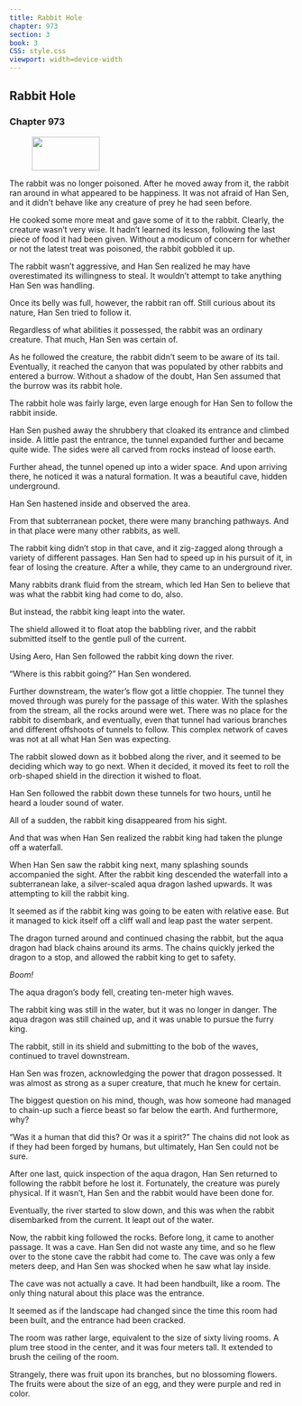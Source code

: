```yaml
---
title: Rabbit Hole
chapter: 973
section: 3
book: 3
CSS: style.css
viewport: width=device-width
---
```


## Rabbit Hole

### Chapter 973

<figure>
	<img src="../Images/gem.gif" alt="" id="gem" width="120" height="60" />
</figure>

The rabbit was no longer poisoned. After he moved away from it, the rabbit ran around in what appeared to be happiness. It was not afraid of Han Sen, and it didn’t behave like any creature of prey he had seen before.

He cooked some more meat and gave some of it to the rabbit. Clearly, the creature wasn’t very wise. It hadn’t learned its lesson, following the last piece of food it had been given. Without a modicum of concern for whether or not the latest treat was poisoned, the rabbit gobbled it up.

The rabbit wasn’t aggressive, and Han Sen realized he may have overestimated its willingness to steal. It wouldn’t attempt to take anything Han Sen was handling.

Once its belly was full, however, the rabbit ran off. Still curious about its nature, Han Sen tried to follow it.

Regardless of what abilities it possessed, the rabbit was an ordinary creature. That much, Han Sen was certain of.

As he followed the creature, the rabbit didn’t seem to be aware of its tail. Eventually, it reached the canyon that was populated by other rabbits and entered a burrow. Without a shadow of the doubt, Han Sen assumed that the burrow was its rabbit hole.

The rabbit hole was fairly large, even large enough for Han Sen to follow the rabbit inside.

Han Sen pushed away the shrubbery that cloaked its entrance and climbed inside. A little past the entrance, the tunnel expanded further and became quite wide. The sides were all carved from rocks instead of loose earth.

Further ahead, the tunnel opened up into a wider space. And upon arriving there, he noticed it was a natural formation. It was a beautiful cave, hidden underground.

Han Sen hastened inside and observed the area.

From that subterranean pocket, there were many branching pathways. And in that place were many other rabbits, as well.

The rabbit king didn’t stop in that cave, and it zig-zagged along through a variety of different passages. Han Sen had to speed up in his pursuit of it, in fear of losing the creature. After a while, they came to an underground river.

Many rabbits drank fluid from the stream, which led Han Sen to believe that was what the rabbit king had come to do, also.

But instead, the rabbit king leapt into the water.

The shield allowed it to float atop the babbling river, and the rabbit submitted itself to the gentle pull of the current.

Using Aero, Han Sen followed the rabbit king down the river.

“Where is this rabbit going?” Han Sen wondered.

Further downstream, the water’s flow got a little choppier. The tunnel they moved through was purely for the passage of this water. With the splashes from the stream, all the rocks around were wet. There was no place for the rabbit to disembark, and eventually, even that tunnel had various branches and different offshoots of tunnels to follow. This complex network of caves was not at all what Han Sen was expecting.

The rabbit slowed down as it bobbed along the river, and it seemed to be deciding which way to go next. When it decided, it moved its feet to roll the orb-shaped shield in the direction it wished to float.

Han Sen followed the rabbit down these tunnels for two hours, until he heard a louder sound of water.

All of a sudden, the rabbit king disappeared from his sight.

And that was when Han Sen realized the rabbit king had taken the plunge off a waterfall.

When Han Sen saw the rabbit king next, many splashing sounds accompanied the sight. After the rabbit king descended the waterfall into a subterranean lake, a silver-scaled aqua dragon lashed upwards. It was attempting to kill the rabbit king.

It seemed as if the rabbit king was going to be eaten with relative ease. But it managed to kick itself off a cliff wall and leap past the water serpent.

The dragon turned around and continued chasing the rabbit, but the aqua dragon had black chains around its arms. The chains quickly jerked the dragon to a stop, and allowed the rabbit king to get to safety.

*Boom!*

The aqua dragon’s body fell, creating ten-meter high waves.

The rabbit king was still in the water, but it was no longer in danger. The aqua dragon was still chained up, and it was unable to pursue the furry king.

The rabbit, still in its shield and submitting to the bob of the waves, continued to travel downstream.

Han Sen was frozen, acknowledging the power that dragon possessed. It was almost as strong as a super creature, that much he knew for certain.

The biggest question on his mind, though, was how someone had managed to chain-up such a fierce beast so far below the earth. And furthermore, why?

“Was it a human that did this? Or was it a spirit?” The chains did not look as if they had been forged by humans, but ultimately, Han Sen could not be sure.

After one last, quick inspection of the aqua dragon, Han Sen returned to following the rabbit before he lost it. Fortunately, the creature was purely physical. If it wasn’t, Han Sen and the rabbit would have been done for.

Eventually, the river started to slow down, and this was when the rabbit disembarked from the current. It leapt out of the water.

Now, the rabbit king followed the rocks. Before long, it came to another passage. It was a cave. Han Sen did not waste any time, and so he flew over to the stone cave the rabbit had come to. The cave was only a few meters deep, and Han Sen was shocked when he saw what lay inside.

The cave was not actually a cave. It had been handbuilt, like a room. The only thing natural about this place was the entrance.

It seemed as if the landscape had changed since the time this room had been built, and the entrance had been cracked.

The room was rather large, equivalent to the size of sixty living rooms. A plum tree stood in the center, and it was four meters tall. It extended to brush the ceiling of the room.

Strangely, there was fruit upon its branches, but no blossoming flowers. The fruits were about the size of an egg, and they were purple and red in color.